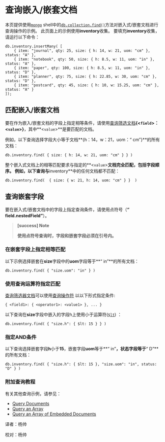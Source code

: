 # 查询嵌入/嵌套文档

本页提供使用[`mongo`](https://docs.mongodb.com/master/reference/program/mongo/#bin.mongo) shell中的[`db.collection.find()`](https://docs.mongodb.com/manual/reference/method/db.collection.find/#db.collection.find)方法对嵌入式/嵌套文档进行查询操作的示例。 此页面上的示例使用**inventory**收集。 要填充**inventory**收集，请运行以下命令：

```text
db.inventory.insertMany( [
    { item: "journal", qty: 25, size: { h: 14, w: 21, uom: "cm" }, status: "A" },
    { item: "notebook", qty: 50, size: { h: 8.5, w: 11, uom: "in" }, status: "A" },
    { item: "paper", qty: 100, size: { h: 8.5, w: 11, uom: "in" }, status: "D" },
    { item: "planner", qty: 75, size: { h: 22.85, w: 30, uom: "cm" }, status: "D" },
    { item: "postcard", qty: 45, size: { h: 10, w: 15.25, uom: "cm" }, status: "A" }
]);
```

## **匹配嵌入/嵌套文档**

要在作为嵌入/嵌套文档的字段上指定相等条件，请使用[查询筛选文档](https://docs.mongodb.com/master/core/document/#document-query-filter)**{&lt;`field`&gt;：&lt;`value`&gt;}**，其中**&lt;`value`&gt;**是要匹配的文档。

例如，以下查询选择字段大小等于文档**{h：14，w：21，uom：“ cm”}**的所有文档：

```text
db.inventory.find( { size: { h: 14, w: 21, uom: "cm" } } )
```

整个嵌入式文档上的相等匹配要求与指定的**&lt;`value`&gt;**文档完全匹配，包括字段顺序。 例如，以下查询与**inventory**中的任何文档都不匹配：

```text
db.inventory.find(  { size: { w: 21, h: 14, uom: "cm" } }  )
```

## **查询嵌套字段**

要在嵌入式/嵌套文档中的字段上指定查询条件，请使用点符号（**“ field.nestedField”**）。

> **\[success\] Note**
>
> **使用点符号查询时，字段和嵌套字段必须在引号内。**

### 在嵌套字段上指定相等匹配

以下示例选择嵌套在**size**字段中的**uom**字段等于**“ in”**的所有文档：

```text
db.inventory.find( { "size.uom": "in" } )
```

### 使用查询运算符指定匹配

[查询筛选器文档](https://docs.mongodb.com/master/core/document/#document-query-filter)可以使用[查询操作符](https://docs.mongodb.com/master/reference/operator/query/#query-selectors) 以以下形式指定条件:

```text
{ <field1>: { <operator1>: <value1> }, ... }
```

以下查询在**size**字段中嵌入的字段h上使用小于运算符\([`$lt`](https://docs.mongodb.com/master/reference/operator/query/lt/#op._S_lt)\) ：

```text
db.inventory.find( { "size.h": { $lt: 15 } } )
```

### 指定AND条件

以下查询选择嵌套字段**h**小于**15**，嵌套字段**uom**等于**“ in”**，状态字段等于**“ D”**的所有文档：

```text
db.inventory.find( { "size.h": { $lt: 15 }, "size.uom": "in", status: "D" } )
```

### 附加查询教程

有关其他查询示例，请参见：

* [Query Documents](https://docs.mongodb.com/manual/tutorial/query-documents/)
* [Query an Array](https://docs.mongodb.com/manual/tutorial/query-arrays/)
* [Query an Array of Embedded Documents](https://docs.mongodb.com/manual/tutorial/query-array-of-documents/)

译者：杨帅

校对：杨帅

